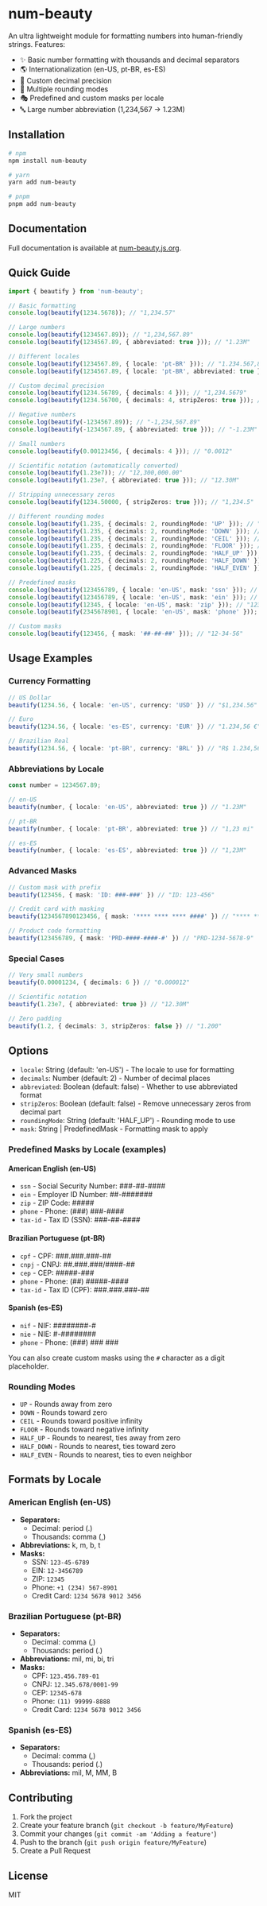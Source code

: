 # num-beauty

An ultra lightweight module for formatting numbers into human-friendly strings. Features:

- ✨ Basic number formatting with thousands and decimal separators
- 🌎 Internationalization (en-US, pt-BR, es-ES)
- 📏 Custom decimal precision
- 🔄 Multiple rounding modes
- 🎭 Predefined and custom masks per locale
- 🔤 Large number abbreviation (1,234,567 → 1.23M)

## Installation

```bash
# npm
npm install num-beauty

# yarn
yarn add num-beauty

# pnpm
pnpm add num-beauty
```

## Documentation

Full documentation is available at [num-beauty.js.org](https://num-beauty.js.org).

## Quick Guide

```typescript
import { beautify } from 'num-beauty';

// Basic formatting
console.log(beautify(1234.5678)); // "1,234.57"

// Large numbers
console.log(beautify(1234567.89)); // "1,234,567.89"
console.log(beautify(1234567.89, { abbreviated: true })); // "1.23M"

// Different locales
console.log(beautify(1234567.89, { locale: 'pt-BR' })); // "1.234.567,89"
console.log(beautify(1234567.89, { locale: 'pt-BR', abbreviated: true })); // "1,23 mi"

// Custom decimal precision
console.log(beautify(1234.56789, { decimals: 4 })); // "1,234.5679"
console.log(beautify(1234.56700, { decimals: 4, stripZeros: true })); // "1,234.567"

// Negative numbers
console.log(beautify(-1234567.89)); // "-1,234,567.89"
console.log(beautify(-1234567.89, { abbreviated: true })); // "-1.23M"

// Small numbers
console.log(beautify(0.00123456, { decimals: 4 })); // "0.0012"

// Scientific notation (automatically converted)
console.log(beautify(1.23e7)); // "12,300,000.00"
console.log(beautify(1.23e7, { abbreviated: true })); // "12.30M"

// Stripping unnecessary zeros
console.log(beautify(1234.50000, { stripZeros: true })); // "1,234.5"

// Different rounding modes
console.log(beautify(1.235, { decimals: 2, roundingMode: 'UP' })); // "1.24"
console.log(beautify(1.235, { decimals: 2, roundingMode: 'DOWN' })); // "1.23"
console.log(beautify(1.235, { decimals: 2, roundingMode: 'CEIL' })); // "1.24"
console.log(beautify(1.235, { decimals: 2, roundingMode: 'FLOOR' })); // "1.23"
console.log(beautify(1.235, { decimals: 2, roundingMode: 'HALF_UP' })); // "1.24"
console.log(beautify(1.225, { decimals: 2, roundingMode: 'HALF_DOWN' })); // "1.22"
console.log(beautify(1.225, { decimals: 2, roundingMode: 'HALF_EVEN' })); // "1.22"

// Predefined masks
console.log(beautify(123456789, { locale: 'en-US', mask: 'ssn' })); // "123-45-6789"
console.log(beautify(123456789, { locale: 'en-US', mask: 'ein' })); // "12-3456789"
console.log(beautify(12345, { locale: 'en-US', mask: 'zip' })); // "12345"
console.log(beautify(2345678901, { locale: 'en-US', mask: 'phone' })); // "+1 (234) 567-8901"

// Custom masks
console.log(beautify(123456, { mask: '##-##-##' })); // "12-34-56"
```

## Usage Examples

### Currency Formatting
```typescript
// US Dollar
beautify(1234.56, { locale: 'en-US', currency: 'USD' }) // "$1,234.56"

// Euro
beautify(1234.56, { locale: 'es-ES', currency: 'EUR' }) // "1.234,56 €"

// Brazilian Real
beautify(1234.56, { locale: 'pt-BR', currency: 'BRL' }) // "R$ 1.234,56"
```

### Abbreviations by Locale
```typescript
const number = 1234567.89;

// en-US
beautify(number, { locale: 'en-US', abbreviated: true }) // "1.23M"

// pt-BR
beautify(number, { locale: 'pt-BR', abbreviated: true }) // "1,23 mi"

// es-ES
beautify(number, { locale: 'es-ES', abbreviated: true }) // "1,23M"
```

### Advanced Masks
```typescript
// Custom mask with prefix
beautify(123456, { mask: 'ID: ###-###' }) // "ID: 123-456"

// Credit card with masking
beautify(1234567890123456, { mask: '**** **** **** ####' }) // "**** **** **** 3456"

// Product code formatting
beautify(123456789, { mask: 'PRD-####-####-#' }) // "PRD-1234-5678-9"
```

### Special Cases
```typescript
// Very small numbers
beautify(0.00001234, { decimals: 6 }) // "0.000012"

// Scientific notation
beautify(1.23e7, { abbreviated: true }) // "12.30M"

// Zero padding
beautify(1.2, { decimals: 3, stripZeros: false }) // "1.200"
```

## Options

- `locale`: String (default: 'en-US') - The locale to use for formatting
- `decimals`: Number (default: 2) - Number of decimal places
- `abbreviated`: Boolean (default: false) - Whether to use abbreviated format
- `stripZeros`: Boolean (default: false) - Remove unnecessary zeros from decimal part
- `roundingMode`: String (default: 'HALF_UP') - Rounding mode to use
- `mask`: String | PredefinedMask - Formatting mask to apply

### Predefined Masks by Locale (examples)

#### American English (en-US)
- `ssn` - Social Security Number: ###-##-####
- `ein` - Employer ID Number: ##-#######
- `zip` - ZIP Code: #####
- `phone` - Phone: (###) ###-####
- `tax-id` - Tax ID (SSN): ###-##-####

#### Brazilian Portuguese (pt-BR)
- `cpf` - CPF: ###.###.###-##
- `cnpj` - CNPJ: ##.###.###/####-##
- `cep` - CEP: #####-###
- `phone` - Phone: (##) #####-####
- `tax-id` - Tax ID (CPF): ###.###.###-##

#### Spanish (es-ES)
- `nif` - NIF: ########-#
- `nie` - NIE: #-########
- `phone` - Phone: (###) ### ###

You can also create custom masks using the `#` character as a digit placeholder.

### Rounding Modes

- `UP` - Rounds away from zero
- `DOWN` - Rounds toward zero
- `CEIL` - Rounds toward positive infinity
- `FLOOR` - Rounds toward negative infinity
- `HALF_UP` - Rounds to nearest, ties away from zero
- `HALF_DOWN` - Rounds to nearest, ties toward zero
- `HALF_EVEN` - Rounds to nearest, ties to even neighbor

## Formats by Locale

### American English (en-US)
- **Separators:**
  - Decimal: period (.)
  - Thousands: comma (,)
- **Abbreviations:** k, m, b, t
- **Masks:**
  - SSN: `123-45-6789`
  - EIN: `12-3456789`
  - ZIP: `12345`
  - Phone: `+1 (234) 567-8901`
  - Credit Card: `1234 5678 9012 3456`

### Brazilian Portuguese (pt-BR)
- **Separators:**
  - Decimal: comma (,)
  - Thousands: period (.)
- **Abbreviations:** mil, mi, bi, tri
- **Masks:**
  - CPF: `123.456.789-01`
  - CNPJ: `12.345.678/0001-99`
  - CEP: `12345-678`
  - Phone: `(11) 99999-8888`
  - Credit Card: `1234 5678 9012 3456`

### Spanish (es-ES)
- **Separators:**
  - Decimal: comma (,)
  - Thousands: period (.)
- **Abbreviations:** mil, M, MM, B

## Contributing

1. Fork the project
2. Create your feature branch (`git checkout -b feature/MyFeature`)
3. Commit your changes (`git commit -am 'Adding a feature'`)
4. Push to the branch (`git push origin feature/MyFeature`)
5. Create a Pull Request

## License

MIT
